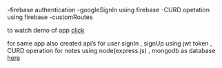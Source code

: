-firebase authentication 
-googleSignIn using firebase 
-CURD opetation using firebase 
-customRoutes

to watch demo of app [click](https://www.linkedin.com/posts/laxmi-narayan-69819b191_flutter-dart-ui-activity-6798286462698823680-6o0m/)

for same app also created api’s for user signIn , signUp using jwt token , CURD operation for notes using  node(express.js) , mongodb as database
[here](https://github.com/narayann7/simplenote--API)

